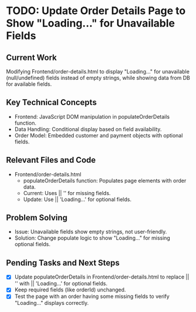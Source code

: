 # TODO: Update Order Details Page to Show "Loading..." for Unavailable Fields

## Current Work
Modifying Frontend/order-details.html to display "Loading..." for unavailable (null/undefined) fields instead of empty strings, while showing data from DB for available fields.

## Key Technical Concepts
- Frontend: JavaScript DOM manipulation in populateOrderDetails function.
- Data Handling: Conditional display based on field availability.
- Order Model: Embedded customer and payment objects with optional fields.

## Relevant Files and Code
- Frontend/order-details.html
  - populateOrderDetails function: Populates page elements with order data.
  - Current: Uses || '' for missing fields.
  - Update: Use || 'Loading...' for optional fields.

## Problem Solving
- Issue: Unavailable fields show empty strings, not user-friendly.
- Solution: Change populate logic to show "Loading..." for missing optional fields.

## Pending Tasks and Next Steps
- [x] Update populateOrderDetails in Frontend/order-details.html to replace || '' with || 'Loading...' for optional fields.
- [x] Keep required fields (like orderId) unchanged.
- [x] Test the page with an order having some missing fields to verify "Loading..." displays correctly.
